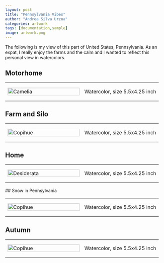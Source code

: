 ```yaml
---
layout: post
title: "Pennsylvania Vibes"
author: "Andrea Silva Urzua"
categories: artwork
tags: [documentation,sample]
image: artwork.png
---
```


The following is my view of this part of United States, Pennsylvania. As an expat, I really enjoy the farms and the calm and I wanted to reflect this personal view in watercolors.

## Motorhome
<table border="0" style="width:100%">
<tr>
    <td style="width:50%">
        <img border="0" alt="Camelia" src="https://andreasilvau.github.io/assets/img/1.jpeg" style="width:100%">
    </td>
    <td style="width:50%">
        <p align="justify">
Watercolor, size 5.5x4.25 inch
        </p>
    </td>
</tr>
</table>

## Farm and Silo
<table border="0" style="width:100%">
<tr>
    <td style="width:50%">
        <img border="0" alt="Copihue" src="https://andreasilvau.github.io/assets/img/2.jpeg" style="width:100%">
    </td>
    <td style="width:50%">
        <p align="justify">
Watercolor, size 5.5x4.25 inch
        </p>
    </td>
</tr>
</table>

## Home
<table border="0" style="width:100%">
<tr>
    <td style="width:50%">
        <img border="0" alt="Desiderata" src="https://andreasilvau.github.io/assets/img/3.jpeg" style="width:100%">
    </td>
    <td style="width:50%">
        <p align="justify">
Watercolor, size 5.5x4.25 inch
        </p>
    </td>
</tr>
</table>
## Snow in Pennsylvania
<table border="0" style="width:100%">
<tr>
    <td style="width:50%">
        <img border="0" alt="Copihue" src="https://andreasilvau.github.io/assets/img/4.jpeg" style="width:100%">
    </td>
    <td style="width:50%">
        <p align="justify">
Watercolor, size 5.5x4.25 inch
        </p>
    </td>
</tr>
</table>

## Autumn
<table border="0" style="width:100%">
<tr>
    <td style="width:50%">
        <img border="0" alt="Copihue" src="https://andreasilvau.github.io/assets/img/5.jpeg" style="width:100%">
    </td>
    <td style="width:50%">
        <p align="justify">
Watercolor, size 5.5x4.25 inch
        </p>
    </td>
</tr>
</table>
